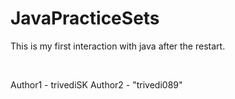 # JavaPracticeSets

This is my first interaction with java after the restart.

<br>

Author1 - trivediSK
Author2 - "trivedi089"
